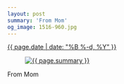 ```yaml
---
layout: post
summary: 'From Mom'
og_image: 1516-960.jpg
---
```


<p>
 <time>
  <a href="/1516">
   {{ page.date | date: "%B %-d, %Y" }}
  </a>
 </time>
 <a href="/1516">
  <figure data-taken="11/15/2021">
   <img alt="{{ page.summary }}" sizes="(min-width: 700px) 50vw, calc(100vw - 2rem)" src="{{ site.assets_url }}/1516-480.jpg" srcset="{{ site.assets_url }}/1516-240.jpg 240w, {{ site.assets_url }}/1516-480.jpg 480w, {{ site.assets_url }}/1516-720.jpg 720w, {{ site.assets_url }}/1516-960.jpg 960w"/>
  </figure>
 </a>
 <span>
  From Mom
 </span>
</p>
